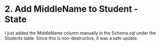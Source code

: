 # 2. Add MiddleName to Student - State

I just added the MiddleName column manually in the Schema.sql under the Students table.
Since this is non-destructive, it was a safe update.
